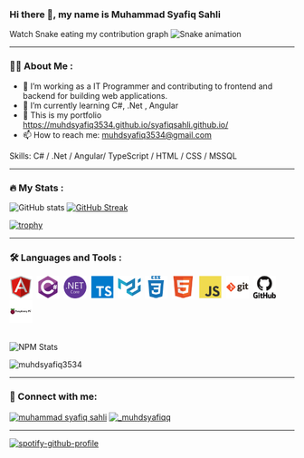 ### Hi there 👋, my name is Muhammad Syafiq Sahli
<!-- ![](https://camo.githubusercontent.com/f1c0fc76d120f760664938edd8e1818f9d407b03f8ce7d306e12094d8853b6a0/687474703a2f2f692e696d6775722e636f6d2f6337476d414a662e706e67)
 -->
 
Watch Snake eating my contribution graph
![Snake animation](https://github.com/muhdsyafiq3534/muhdsyafiq3534/blob/output/github-contribution-grid-snake.svg)

---

### :man_technologist: About Me :

- :telescope: I’m working as a IT Programmer and contributing to frontend and backend for building web applications.
- 🌱 I’m currently learning C#, .Net , Angular 
- 💬 This is my portfolio https://muhdsyafiq3534.github.io/syafiqsahli.github.io/ 
- 📫 How to reach me: muhdsyafiq3534@gmail.com 

Skills: C# / .Net / Angular/ TypeScript / HTML / CSS / MSSQL

---

### :fire: My Stats :

![GitHub stats](https://github-readme-stats.vercel.app/api?username=muhdsyafiq3534&show_icons=true&count_private=true&theme=radical)&nbsp;[![GitHub Streak](http://github-readme-streak-stats.herokuapp.com?user=muhdsyafiq3534&theme=radical)](https://git.io/streak-stats)

<!-- ![Snake animation](https://github.com/muhdsyafiq3534/muhdsyafiq3534/blob/output/github-contribution-grid-snake.svg) -->

[![trophy](https://github-profile-trophy.vercel.app/?username=muhdsyafiq3534&theme=radical)](https://github.com/ryo-ma/github-profile-trophy)

---

### :hammer_and_wrench: Languages and Tools :
<div>
  <img src="https://github.com/devicons/devicon/blob/master/icons/angularjs/angularjs-original.svg" title="Material UI" alt="Material UI" width="40" height="40"/>&nbsp;
<img src="https://github.com/devicons/devicon/blob/master/icons/csharp/csharp-original.svg" title="Material UI" alt="Material UI" width="40" height="40"/>&nbsp;
  <img src="https://github.com/devicons/devicon/blob/master/icons/dotnetcore/dotnetcore-original.svg" title="Material UI" alt="Material UI" width="40" height="40"/>&nbsp;
  <img src="https://github.com/devicons/devicon/blob/master/icons/typescript/typescript-plain.svg" title="Material UI" alt="Material UI" width="40" height="40"/>&nbsp;
  <img src="https://github.com/devicons/devicon/blob/master/icons/materialui/materialui-original.svg" title="Material UI" alt="Material UI" width="40" height="40"/>&nbsp;
  <img src="https://github.com/devicons/devicon/blob/master/icons/css3/css3-plain-wordmark.svg"  title="CSS3" alt="CSS" width="40" height="40"/>&nbsp;
  <img src="https://github.com/devicons/devicon/blob/master/icons/html5/html5-original.svg" title="HTML5" alt="HTML" width="40" height="40"/>&nbsp;
  <img src="https://github.com/devicons/devicon/blob/master/icons/javascript/javascript-original.svg" title="JavaScript" alt="JavaScript" width="40" height="40"/>&nbsp;
  <img src="https://github.com/devicons/devicon/blob/master/icons/git/git-original-wordmark.svg" title="Git" **alt="Git" width="40" height="40"/>&nbsp;
  <img src="https://github.com/devicons/devicon/blob/master/icons/github/github-original-wordmark.svg" title="Git" **alt="Git" width="40" height="40"/>&nbsp;
  <img src="https://github.com/devicons/devicon/blob/master/icons/raspberrypi/raspberrypi-original-wordmark.svg" title="JavaScript" alt="JavaScript" width="40" height="40"/>&nbsp;
</div>

<br>

![NPM Stats](https://img.shields.io/endpoint?url=https%3A%2F%2Fraw.githubusercontent.com%2Fmaddhruv%2Fgithub-readme-npm-downloads%2Fmaster%2Fstats.json)
<p align="left"> <img src="https://komarev.com/ghpvc/?username=muhdsyafiq3534&label=Profile%20views&color=0e75b6&style=flat" alt="muhdsyafiq3534" /> </p>


---

### 📲 Connect with me:
<p align="left">
<a href="https://www.linkedin.com/in/muhammad-syafiq-sahli-a748b0229/" target="blank"><img align="center" src="https://raw.githubusercontent.com/rahuldkjain/github-profile-readme-generator/master/src/images/icons/Social/linked-in-alt.svg" alt="muhammad syafiq sahli" height="30" width="40" /></a>
<a href="https://instagram.com/_muhdsyafiqq" target="blank"><img align="center" src="https://raw.githubusercontent.com/rahuldkjain/github-profile-readme-generator/master/src/images/icons/Social/instagram.svg" alt="_muhdsyafiqq" height="30" width="40" /></a>
</p>

---

[![spotify-github-profile](https://spotify-github-profile.vercel.app/api/view?uid=bl8e1ym8q3s5chg88fnfc3zqk&cover_image=true&theme=default&show_offline=false&background_color=121212&interchange=false&bar_color_cover=true)](https://spotify-github-profile.vercel.app/api/view?uid=bl8e1ym8q3s5chg88fnfc3zqk&redirect=true)

<!---
muhdsyafiq3534/muhdsyafiq3534 is a ✨ special ✨ repository because its `README.md` (this file) appears on your GitHub profile.
You can click the Preview link to take a look at your changes.
--->
